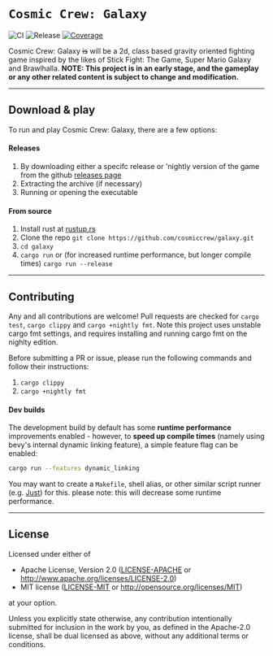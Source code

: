 `Cosmic Crew: Galaxy`
==================
![CI](https://github.com/cosmiccrew/galaxy/actions/workflows/ci.yml/badge.svg)
![Release](https://github.com/cosmiccrew/galaxy/actions/workflows/release.yml/badge.svg)
[![Coverage](https://codecov.io/gh/cosmiccrew/galaxy/branch/main/graph/badge.svg?token=5OAH8CQSIL)](https://codecov.io/gh/cosmiccrew/galaxy)

Cosmic Crew: Galaxy ~~is~~ will be a 2d, class based gravity oriented fighting game inspired by the likes of Stick Fight: The Game, Super Mario Galaxy and Brawlhalla. **NOTE: This project is in an early stage, and the gameplay or any other related content is subject to change and modification.**

-------

## Download & play

To run and play Cosmic Crew: Galaxy, there are a few options:


#### Releases

1. By downloading either a specifc release or 'nightly version of the game from the github [releases page](https://github.com/cosmiccrew/galaxy/releases)
2. Extracting the archive (if necessary)
3. Running or opening the executable


#### From source

1. Install rust at [rustup.rs](https://rustup.rs)
2. Clone the repo `git clone https://github.com/cosmiccrew/galaxy.git`
3. `cd galaxy`
4. `cargo run` or (for increased runtime performance, but longer compile times) `cargo run --release`

-------

## Contributing

Any and all contributions are welcome! Pull requests are checked for `cargo test`, `cargo clippy` and `cargo +nightly fmt`. Note this project uses unstable cargo fmt settings, and requires installing and running cargo fmt on the nighlty edition.

Before submitting a PR or issue, please run the following commands and follow their instructions:
1. `cargo clippy`
2. `cargo +nightly fmt`

#### Dev builds

The development build by default has some **runtime performance** improvements enabled - however, to **speed up compile times** (namely using bevy's internal dynamic linking feature), a simple feature flag can be enabled:
```bash
cargo run --features dynamic_linking
```
You may want to create a `Makefile`, shell alias, or other similar script runner (e.g. [Just](https://just.systems/)) for this.
please note: this will decrease some runtime performance.

-------

## License
Licensed under either of

 - Apache License, Version 2.0
   ([LICENSE-APACHE](LICENSE-APACHE) or <http://www.apache.org/licenses/LICENSE-2.0>)
 - MIT license
   ([LICENSE-MIT](LICENSE-MIT) or <http://opensource.org/licenses/MIT>)

at your option.

Unless you explicitly state otherwise, any contribution intentionally submitted for inclusion in the work by you, as defined in the Apache-2.0 license, shall be dual licensed as above, without any additional terms or conditions.
